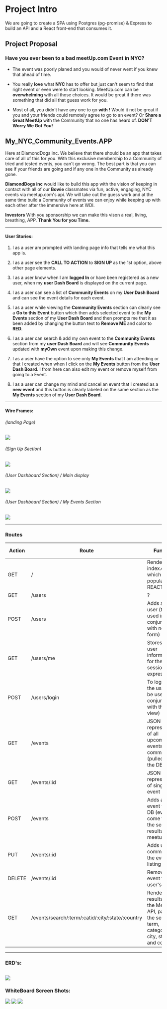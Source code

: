 # Project Intro
We are going to create a SPA using Postgres (pg-promise) & Express to build an API and a React front-end that consumes it.


## Project Proposal

### Have you ever been to a bad meetUp.com Event in NYC?

* The event was poorly planed and you would of never went if you knew that ahead of time.

* You really **love** what **NYC** has to offer but just can't seem to find that right event or even were to start looking. MeetUp.com can be **overwhelming** with all those choices. It would be great if there was something that did all that guess work for you.

* Most of all, you didn't have any one to go **with !** Would it not be great if you and your friends could remotely agree to go to an event? Or **Share a Great MeetUp** with the Community that no one has heard of.    **DON'T Worry We Got You!**
## My_NYC_Community_Events.APP
Here at DiamondDogs inc. We believe that there should be an app that takes care of all of this for you. With this exclusive membership to a Community of tried and tested events, you can't go wrong. The best part is that you can see if your friends are going and if any one in the Community as already gone.

**DiamondDogs inc** would like to build this app with the vision of keeping in contact with all of our **Bowie** classmates via fun, active, engaging, NYC events via meetup.com's api. We will take out the guess work and at the same time build a Community of events we can enjoy while keeping up with each other after the immersive here at WDI.

**Investors** With you sponsorship we can make this vison a real, living, breathing, APP. **Thank You for you Time.**


---
#### User Stories:

1. I as a user am prompted with landing page info that tells me what this app is.

2. I as a user see the **CALL TO ACTION** to **SIGN UP** as the 1st option, above other page elements.

3. I as a user know when I am **logged In** or have been registered as a new user, when my **user Dash Board** is displayed on the current page.

4. I as a user can see a list of **Community Events** on my **User Dash Board** and can see the event details for each event.

5. I as a user while viewing the **Community Events** section can clearly see a **Go to this Event** button which then adds selected event to the **My Events** section of my **User Dash Board** and then prompts me that it as been added by changing the button text to **Remove ME** and color to **RED**.

6. I as a user can search & add my own event to the **Community Events** section from my **user Dash Board** and will see **Community Events** updated with **myOwn** event upon making this change.

7. I as a user have the option to see only **My Events** that I am attending or that I created when when I click on the **My Events** button from the  **User Dash Board**. I from here can also edit my event or remove myself from going to a Event.

8. I as a user can change my mind and cancel an event that I created as a **new event** and this button is clearly labeled on the same section as the **My Events** section of my **User Dash Board**.

---

#### Wire Frames:
###### (landing Page)
![](./readMe_images/Project-3-Wireframes_1of4.jpg)
###### (Sign Up Section)
![](./readMe_images/Project-3-Wireframes_2of4.jpg)
###### (User Dashboard Section) / Main display
![](./readMe_images/Project-3-Wireframes_3of4.jpg)
###### (User Dashboard Section) / My Events Section
![](./readMe_images/Project-3-Wireframes_4of4.jpg)

---
### Routes
| Action | Route | Function | DB function |
|--------|---------------------------------------------------|---------------------------------------------------------------------------------------------------------|-----------------------------------------------------------------------------|
| GET | / | Renders index.ejs, which is populated by REACT | N |
| GET | /users | ? |  |
| POST | /users | Adds a new user (to be used in conjunction with new user form) | Y |
| GET | /users/me | Stores the user information for the session from expressJWT | N |
| POST | /users/login | To login in as the user (to be used in conjunction with the login view) | Y |
| GET | /events | JSON representation of all upcoming events for the community (pulled from the DB) | Y |
| GET | /events/:id | JSON representation of single event | Y |
| POST | /events | Adds a new event to the DB (events come from the search results from meetup | Y |
| PUT | /events/:id | Adds user comment to the event/id listing | Y |
| DELETE | /events/:id | Removes an event from the user's list | Y |
| GET | /events/search/:term/:catid/:city/:state/:country | Render JSON results from the Meetup API, passing the search term, category id, city, state, and country | N - but will need to parse this data to render each event - maybe together? |

---

### ERD's:
![](./readMe_images/Event_Community_ERD.png)
---
### WhiteBoard Screen Shots:
![](./readMe_images/1of3-whiteBoard.jpg)
![](./readMe_images/2of3-whiteBoard.jpg)
![](./readMe_images/3of3-whiteBoard.jpg)
